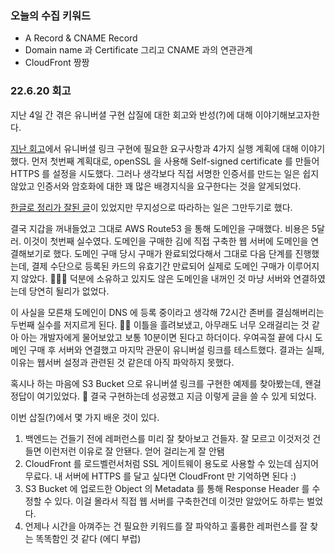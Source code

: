 ### 오늘의 수집 키워드

- A Record & CNAME Record
- Domain name 과 Certificate 그리고 CNAME 과의 연관관계
- CloudFront 짱짱

### 22.6.20 회고

지난 4일 간 겪은 유니버셜 구현 삽질에 대한 회고와 반성(?)에 대해 이야기해보고자한다.

[지난 회고](./0617.md)에서 유니버셜 링크 구현에 필요한 요구사항과 4가지 실행 계획에 대해 이야기했다.
먼저 첫번째 계획대로, openSSL 을 사용해 Self-signed certificate 를 만들어 HTTPS 를 설정을 시도했다.
그러나 생각보다 직접 서명한 인증서를 만드는 일은 쉽지 않았고 인증서와 암호화에 대한 꽤 많은 배경지식을 요구한다는 것을 알게되었다.

[한글로 정리가 잘된 글](https://baek9.github.io/posts/2019-04-09-https%EC%9D%98_%EC%9B%90%EB%A6%AC_%EA%B7%B8%EB%A6%AC%EA%B3%A0_self-signed-ssl_%EA%B9%8C%EC%A7%80/)이 있었지만 무지성으로 따라하는 일은 그만두기로 했다.

결국 지갑을 꺼내들었고 그대로 AWS Route53 을 통해 도메인을 구매했다. 비용은 5달러. 이것이 첫번째 실수였다.
도메인을 구매한 김에 직접 구축한 웹 서버에 도메인을 연결해보기로 했다.
도메인 구매 당시 구매가 완료되었다해서 그대로 다음 단계를 진행했는데, 결제 수단으로 등록된 카드의 유효기간 만료되어 실제로 도메인 구매가 이루어지지 않았다. 🤬🤬🤬
덕분에 소유하고 있지도 않은 도메인을 내꺼인 것 마냥 서버와 연결하였는데 당연히 될리가 없었다.

이 사실을 모른채 도메인이 DNS 에 등록 중이라고 생각해 72시간 존버를 결심해버리는 두번째 실수를 저지르게 된다. 🤬🤬
이틀을 흘려보냈고, 아무래도 너무 오래걸리는 것 같아 아는 개발자에게 물어보았고 보통 10분이면 된다고 하더이다.
우여곡절 끝에 다시 도메인 구매 후 서버와 연결했고 마지막 관문이 유니버설 링크를 테스트했다. 결과는 실패, 이유는 웹서버 설정과 관련된 것 같은데 아직 파악하지 못했다.

혹시나 하는 마음에 S3 Bucket 으로 유니버셜 링크를 구현한 예제를 찾아봤는데, 왠걸 정답이 여기있었다. 🤬
결국 구현하는데 성공했고 지금 이렇게 글을 쓸 수 있게 되었다.

이번 삽질(?)에서 몇 가지 배운 것이 있다.

1. 백엔드는 건들기 전에 레퍼런스를 미리 잘 찾아보고 건들자. 잘 모르고 이것저것 건들면 이런저런 이유로 잘 안됀다. 얻어 걸리는게 잘 안됌
2. CloudFront 를 로드벨런서처럼 SSL 게이트웨이 용도로 사용할 수 있는데 심지어 무료다. 내 서버에 HTTPS 를 달고 싶다면 CloudFront 만 기억하면 된다 :)
3. S3 Bucket 에 업로드한 Object 의 Metadata 를 통해 Response Header 를 수정할 수 있다. 이걸 몰라서 직접 웹 서버를 구축한건데 이것만 알았어도 하루는 벌었다.
4. 언제나 시간을 아껴주는 건 필요한 키워드를 잘 파악하고 훌륭한 레퍼런스를 잘 찾는 똑똑함인 것 같다 (에디 부럽)
